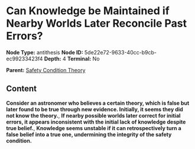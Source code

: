 # Can Knowledge be Maintained if Nearby Worlds Later Reconcile Past Errors?

**Node Type:** antithesis
**Node ID:** 5de22e72-9633-40cc-b9cb-ec99233423f4
**Depth:** 4
**Terminal:** No

**Parent:** [Safety Condition Theory](safety-condition-theory-synthesis-55c1a70f-0977-44f8-b96b-763b1bae91c4.md)

## Content

**Consider an astronomer who believes a certain theory, which is false but later found to be true through new evidence. Initially, it seems they did not know the theory.**, **If nearby possible worlds later correct for initial errors, it appears inconsistent with the initial lack of knowledge despite true belief.**, **Knowledge seems unstable if it can retrospectively turn a false belief into a true one, undermining the integrity of the safety condition.**
